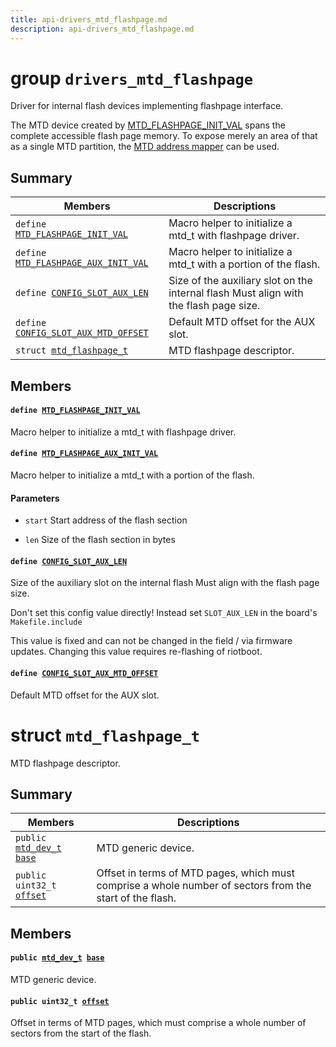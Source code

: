 ```yaml
---
title: api-drivers_mtd_flashpage.md
description: api-drivers_mtd_flashpage.md
---
```

# group `drivers_mtd_flashpage` 

Driver for internal flash devices implementing flashpage interface.

The MTD device created by [MTD_FLASHPAGE_INIT_VAL](./doc/starlight-docs/src/content/docs/apidoc/api-undefined.md#group__drivers__mtd__flashpage_1gac612c25d229e8d1c380a24e206b7259f) spans the complete accessible flash page memory. To expose merely an area of that as a single MTD partition, the [MTD address mapper](./doc/starlight-docs/src/content/docs/apidoc/api-undefined.md#group__drivers__mtd__mapper) can be used.

## Summary

 Members                        | Descriptions                                
--------------------------------|---------------------------------------------
`define `[`MTD_FLASHPAGE_INIT_VAL`](#group__drivers__mtd__flashpage_1gac612c25d229e8d1c380a24e206b7259f)            | Macro helper to initialize a mtd_t with flashpage driver.
`define `[`MTD_FLASHPAGE_AUX_INIT_VAL`](#group__drivers__mtd__flashpage_1gacd28a962f9b05bf326031226456286b4)            | Macro helper to initialize a mtd_t with a portion of the flash.
`define `[`CONFIG_SLOT_AUX_LEN`](#group__drivers__mtd__flashpage_1gaf7cc18f5b279714c72f40372344160c9)            | Size of the auxiliary slot on the internal flash Must align with the flash page size.
`define `[`CONFIG_SLOT_AUX_MTD_OFFSET`](#group__drivers__mtd__flashpage_1gab1f34903fa71682993c81e41546581d3)            | Default MTD offset for the AUX slot.
`struct `[`mtd_flashpage_t`](#structmtd__flashpage__t) | MTD flashpage descriptor.

## Members

#### `define `[`MTD_FLASHPAGE_INIT_VAL`](#group__drivers__mtd__flashpage_1gac612c25d229e8d1c380a24e206b7259f) 

Macro helper to initialize a mtd_t with flashpage driver.

#### `define `[`MTD_FLASHPAGE_AUX_INIT_VAL`](#group__drivers__mtd__flashpage_1gacd28a962f9b05bf326031226456286b4) 

Macro helper to initialize a mtd_t with a portion of the flash.

#### Parameters
* `start` Start address of the flash section 

* `len` Size of the flash section in bytes

#### `define `[`CONFIG_SLOT_AUX_LEN`](#group__drivers__mtd__flashpage_1gaf7cc18f5b279714c72f40372344160c9) 

Size of the auxiliary slot on the internal flash Must align with the flash page size.

Don't set this config value directly! Instead set `SLOT_AUX_LEN` in the board's `Makefile.include`

This value is fixed and can not be changed in the field / via firmware updates. Changing this value requires re-flashing of riotboot.

#### `define `[`CONFIG_SLOT_AUX_MTD_OFFSET`](#group__drivers__mtd__flashpage_1gab1f34903fa71682993c81e41546581d3) 

Default MTD offset for the AUX slot.

# struct `mtd_flashpage_t` 

MTD flashpage descriptor.

## Summary

 Members                        | Descriptions                                
--------------------------------|---------------------------------------------
`public `[`mtd_dev_t`](./doc/starlight-docs/src/content/docs/apidoc/api-drivers_mtd.md#structmtd__dev__t)` `[`base`](#structmtd__flashpage__t_1a2c38b40b03850bab920d69898cb671a5) | MTD generic device.
`public uint32_t `[`offset`](#structmtd__flashpage__t_1aebc47f190b0f89f47e039de6c63cde99) | Offset in terms of MTD pages, which must comprise a whole number of sectors from the start of the flash.

## Members

#### `public `[`mtd_dev_t`](./doc/starlight-docs/src/content/docs/apidoc/api-drivers_mtd.md#structmtd__dev__t)` `[`base`](#structmtd__flashpage__t_1a2c38b40b03850bab920d69898cb671a5) 

MTD generic device.

#### `public uint32_t `[`offset`](#structmtd__flashpage__t_1aebc47f190b0f89f47e039de6c63cde99) 

Offset in terms of MTD pages, which must comprise a whole number of sectors from the start of the flash.

